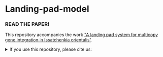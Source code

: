 # Landing-pad-model


### READ THE PAPER!

This repository accompanies the work ["A landing pad system for multicopy gene integration in Issatchenkia orientalis"](https://www.google.com).

<details>
<summary>If you use this repository, please cite us:</summary>

```bibtex

```

